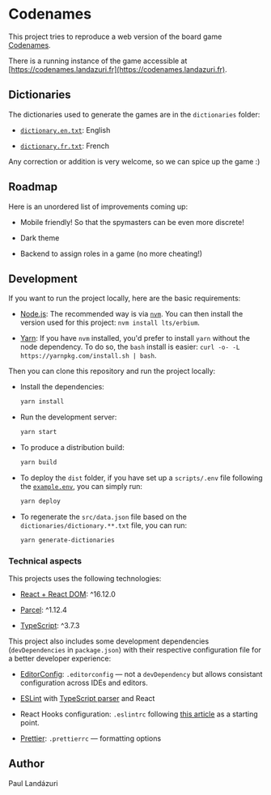 # Codenames

This project tries to reproduce a web version of the board game [Codenames](<https://en.wikipedia.org/wiki/Codenames_(board_game)>).

There is a running instance of the game accessible at [https://codenames.landazuri.fr](https://codenames.landazuri.fr).

## Dictionaries

The dictionaries used to generate the games are in the `dictionaries` folder:

- [`dictionary.en.txt`](./dictionaries/dictionary.en.txt): English

- [`dictionary.fr.txt`](./dictionaries/dictionary.fr.txt): French

Any correction or addition is very welcome, so we can spice up the game :)

## Roadmap

Here is an unordered list of improvements coming up:

- Mobile friendly! So that the spymasters can be even more discrete!

- Dark theme

- Backend to assign roles in a game (no more cheating!)

## Development

If you want to run the project locally, here are the basic requirements:

- [Node.js](https://nodejs.org/en/): The recommended way is via [`nvm`](https://github.com/nvm-sh/nvm). You can then install the version used for this project: `nvm install lts/erbium`.

- [Yarn](https://classic.yarnpkg.com/): If you have `nvm` installed, you'd prefer to install `yarn` without the node dependency. To do so, the `bash` install is easier: `curl -o- -L https://yarnpkg.com/install.sh | bash`.

Then you can clone this repository and run the project locally:

- Install the dependencies:

  ```sh
  yarn install
  ```

- Run the development server:

  ```sh
  yarn start
  ```

- To produce a distribution build:

  ```sh
  yarn build
  ```

- To deploy the `dist` folder, if you have set up a `scripts/.env` file following the [`example.env`](./scripts/example.env), you can simply run:

  ```sh
  yarn deploy
  ```

- To regenerate the `src/data.json` file based on the `dictionaries/dictionary.**.txt` file, you can run:
  ```sh
  yarn generate-dictionaries
  ```

### Technical aspects

This projects uses the following technologies:

- [React + React DOM](https://reactjs.org/): ^16.12.0

- [Parcel](https://parceljs.org/): ^1.12.4

- [TypeScript](https://www.typescriptlang.org/): ^3.7.3

This project also includes some development dependencies (`devDependencies` in `package.json`) with their respective configuration file for a better developer experience:

- [EditorConfig](https://editorconfig.org/): `.editorconfig` — not a `devDependency` but allows consistant configuration across IDEs and editors.

- [ESLint](https://eslint.org/) with [TypeScript parser](https://github.com/typescript-eslint/typescript-eslint) and React

- React Hooks configuration: `.eslintrc` following [this article](https://medium.com/@oliver.grack/using-eslint-with-typescript-and-react-hooks-and-vscode-c583a18f0c75) as a starting point.
- [Prettier](https://prettier.io/): `.prettierrc` — formatting options

## Author

Paul Landázuri
